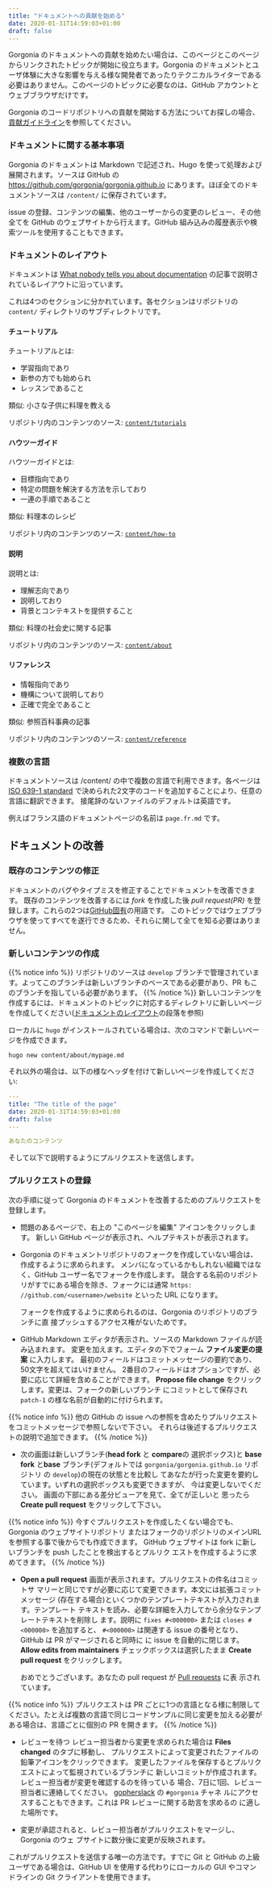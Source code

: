 ```yaml
---
title: "ドキュメントへの貢献を始める"
date: 2020-01-31T14:59:03+01:00
draft: false
---
```


Gorgonia のドキュメントへの貢献を始めたい場合は、このページとこのページからリンクされたトピックが開始に役立ちます。Gorgonia のドキュメントとユーザ体験に大きな影響を与える様な開発者であったりテクニカルライターである必要はありません。このページのトピックに必要なのは、GitHub アカウントとウェブブラウザだけです。

Gorgonia のコードリポジトリへの貢献を開始する方法についてお探しの場合、[貢献ガイドライン](https://github.com/gorgonia/gorgonia/blob/master/CONTRIBUTING.md)を参照してください。

### ドキュメントに関する基本事項

Gorgonia のドキュメントは Markdown で記述され、Hugo を使って処理および展開されます。ソースは GitHub の https://github.com/gorgonia/gorgonia.github.io にあります。ほぼ全てのドキュメントソースは `/content/` に保存されています。

issue の登録、コンテンツの編集、他のユーザーからの変更のレビュー、その他全てを GitHub のウェブサイトから行えます。GitHub 組み込みの履歴表示や検索ツールを使用することもできます。

### ドキュメントのレイアウト

ドキュメントは [What nobody tells you about documentation](https://www.divio.com/blog/documentation/) の記事で説明されているレイアウトに沿っています。

これは4つのセクションに分かれています。各セクションはリポジトリの `content/` ディレクトリのサブディレクトリです。

#### チュートリアル

チュートリアルとは:

- 学習指向であり
- 新参の方でも始められ
- レッスンであること

類似: 小さな子供に料理を教える

リポジトリ内のコンテンツのソース: [`content/tutorials`](https://github.com/gorgonia/gorgonia.github.io/tree/develop/content/tutorials)


#### ハウツーガイド

ハウツーガイドとは:

- 目標指向であり
- 特定の問題を解決する方法を示しており
- 一連の手順であること

類似: 料理本のレシピ

リポジトリ内のコンテンツのソース: [`content/how-to`](https://github.com/gorgonia/gorgonia.github.io/tree/develop/content/how-to)

#### 説明

説明とは:

- 理解志向であり
- 説明しており
- 背景とコンテキストを提供すること

類似: 料理の社会史に関する記事

リポジトリ内のコンテンツのソース: [`content/about`](https://github.com/gorgonia/gorgonia.github.io/tree/develop/content/about)

#### リファレンス

- 情報指向であり
- 機構について説明しており
- 正確で完全であること

類似: 参照百科事典の記事

リポジトリ内のコンテンツのソース: [`content/reference`](https://github.com/gorgonia/gorgonia.github.io/tree/develop/content/reference)

### 複数の言語

ドキュメントソースは /content/ の中で複数の言語で利用できます。各ページは [ISO 639-1 standard](https://en.wikipedia.org/wiki/List_of_ISO_639-1_codes) で決められた2文字のコードを追加することにより、任意の言語に翻訳できます。
接尾辞のないファイルのデフォルトは英語です。

例えばフランス語のドキュメントページの名前は `page.fr.md` です。

## ドキュメントの改善

### 既存のコンテンツの修正

ドキュメントのバグやタイプミスを修正することでドキュメントを改善できます。
既存のコンテンツを改善するには _fork_ を作成した後 _pull request(PR)_ を登録します。これらの2つは[GitHub固有](https://help.github.com/categories/collaborating-with-issues-and-pull-requests/)の用語です。
このトピックではウェブブラウザを使ってすべてを遂行できるため、それらに関して全てを知る必要はありません。

### 新しいコンテンツの作成

{{% notice info %}}
リポジトリのソースは `develop` ブランチで管理されています。よってこのブランチは新しいブランチのベースである必要があり、PR もこのブランチを指している必要があります。
{{% /notice %}}
新しいコンテンツを作成するには、ドキュメントのトピックに対応するディレクトリに新しいページを作成してください([ドキュメントのレイアウト](＃layout-of-the-documentation)の段落を参照)

ローカルに `hugo` がインストールされている場合は、次のコマンドで新しいページを作成できます。

```shell
hugo new content/about/mypage.md
```

それ以外の場合は、以下の様なヘッダを付けて新しいページを作成してください:

```yaml
---
title: "The title of the page"
date: 2020-01-31T14:59:03+01:00
draft: false
---

あなたのコンテンツ
```

そして以下で説明するようにプルリクエストを送信します。

### プルリクエストの登録

次の手順に従って Gorgonia のドキュメントを改善するためのプルリクエストを登録します。

- 問題のあるページで、右上の "このページを編集" アイコンをクリックします。
    新しい GitHub ページが表示され、ヘルプテキストが表示されます。
- Gorgonia のドキュメントリポジトリのフォークを作成していない場合は、作成するように求められます。
    メンバになっているかもしれない組織ではなく、GitHub ユーザー名でフォークを作成します。
    競合する名前のリポジトリがすでにある場合を除き、フォークには通常 `https:
    //github.com/<username>/website` といった URL になります。

    フォークを作成するように求められるのは、Gorgonia のリポジトリのブランチに直
    接プッシュするアクセス権がないためです。

- GitHub Markdown エディタが表示され、ソースの Markdown ファイルが読み込まれます。
    変更を加えます。エディタの下でフォーム **ファイル変更の提案** に入力します。
    最初のフィールドはコミットメッセージの要約であり、50文字を超えてはいけません。
    2番目のフィールドはオプションですが、必要に応じて詳細を含めることができます。
    **Propose file change** をクリックします。変更は、フォークの新しいブランチ
    にコミットとして保存され `patch-1` の様な名前が自動的に付けられます。

{{% notice info %}}
他の GitHub の issue への参照を含めたりプルリクエストをコミットメッセージで参照しないで下さい。
それらは後述するプルリクエストの説明で追加できます。
{{% /notice %}}

- 次の画面は新しいブランチ(**head fork** と **compare**の 選択ボックス)と
    **base fork** と**base** ブランチ(デフォルトでは
    `gorgonia/gorgonia.github.io` リポジトリ の `develop`)の現在の状態とを比較し
    てあなたが行った変更を要約しています。いずれの選択ボックスも変更できますが、
    今は変更しないでください。 画面の下部にある差分ビューアを見て、全てが正しいと
    思ったら **Create pull request** をクリックして下さい。

{{% notice info %}}
今すぐプルリクエストを作成したくない場合でも、Gorgonia のウェブサイトリポジトリ
またはフォークのリポジトリのメインURLを参照する事で後からでも作成できます。
GitHub ウェブサイトは fork に新しいブランチを push したことを検出するとプルリク
エストを作成するように求めてきます。
{{% /notice %}}

- **Open a pull request** 画面が表示されます。プルリクエストの件名はコミットサ
    マリーと同じですが必要に応じて変更できます。本文には拡張コミットメッセージ
    (存在する場合)といくつかのテンプレートテキストが入力されます。テンプレート
    テキストを読み、必要な詳細を入力してから余分なテンプレートテキストを削除し
    ます。説明に `fixes #<000000>` または `closes #<000000>` を追加すると、
    `#<000000>` は関連する issue の番号となり、GitHub は PR がマージされると同時に
    に issue を自動的に閉じます。
    **Allow edits from maintainers** チェックボックスは選択したまま **Create
    pull request** をクリックします。

    おめでとうございます。あなたの pull request が
    [Pull requests](https://github.com/gorgonia/gorgonia.github.io/pulls) に表
    示されています。

{{% notice info %}}
プルリクエストは PR ごとに1つの言語となる様に制限してください。たとえば複数の言語で同じコードサンプルに同じ変更を加える必要がある場合は、言語ごとに個別の PR を開きます。
{{% /notice %}}

-  レビューを待つ
    レビュー担当者から変更を求められた場合は **Files changed** のタブに移動し、
    プルリクエストによって変更されたファイルの鉛筆アイコンをクリックできます。
    変更したファイルを保存するとプルリクエストによって監視されているブランチに
    新しいコミットが作成されます。レビュー担当者が変更を確認するのを待っている
    場合、7日に1回、レビュー担当者に連絡してください。
    [gopherslack](https://invite.slack.golangbridge.org/) の `#gorgonia` チャネ
    ルにアクセスすることもできます。これは PR レビューに関する助言を求めるの
    に適した場所です。

- 変更が承認されると、レビュー担当者がプルリクエストをマージし、Gorgonia のウェ
  ブサイトに数分後に変更が反映されます。

これがプルリクエストを送信する唯一の方法です。すでに Git と GitHub の上級ユーザである場合は、GitHub UI を使用する代わりにローカルの GUI やコマンドラインの Git クライアントを使用できます。
